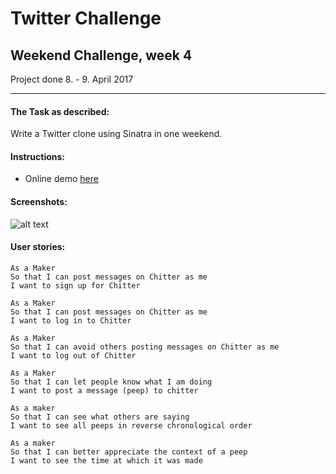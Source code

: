 # Twitter Challenge
## Weekend Challenge, week 4

Project done 8. - 9. April 2017
_____________________

#### The Task as described:

Write a Twitter clone using Sinatra in one weekend.

#### Instructions:

* Online demo [here](https://magnus-chitter-app.herokuapp.com)

#### Screenshots:

![alt text](http://i.imgur.com/MHbh4Mr.png)

#### User stories:

```
As a Maker
So that I can post messages on Chitter as me
I want to sign up for Chitter

As a Maker
So that I can post messages on Chitter as me
I want to log in to Chitter

As a Maker
So that I can avoid others posting messages on Chitter as me
I want to log out of Chitter

As a Maker
So that I can let people know what I am doing  
I want to post a message (peep) to chitter

As a maker
So that I can see what others are saying  
I want to see all peeps in reverse chronological order

As a maker
So that I can better appreciate the context of a peep
I want to see the time at which it was made
```
